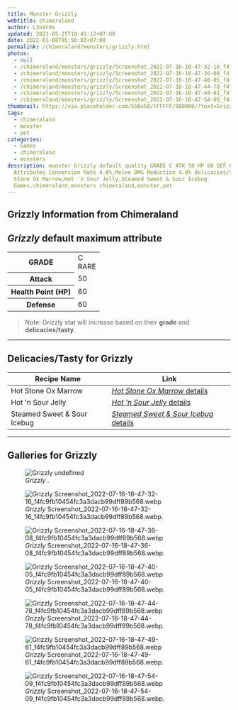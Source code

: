```yaml
---
title: Monster Grizzly
webtitle: chimeraland
author: L3n4r0x
updated: 2023-05-25T18:41:12+07:00
date: 2022-01-08T05:56:03+07:00
permalink: /chimeraland/monsters/grizzly.html
photos:
  - null
  - /chimeraland/monsters/grizzly/Screenshot_2022-07-16-18-47-32-16_f4fc9fb10454fc3a3dacb99dff89b568.webp
  - /chimeraland/monsters/grizzly/Screenshot_2022-07-16-18-47-36-08_f4fc9fb10454fc3a3dacb99dff89b568.webp
  - /chimeraland/monsters/grizzly/Screenshot_2022-07-16-18-47-40-05_f4fc9fb10454fc3a3dacb99dff89b568.webp
  - /chimeraland/monsters/grizzly/Screenshot_2022-07-16-18-47-44-78_f4fc9fb10454fc3a3dacb99dff89b568.webp
  - /chimeraland/monsters/grizzly/Screenshot_2022-07-16-18-47-49-61_f4fc9fb10454fc3a3dacb99dff89b568.webp
  - /chimeraland/monsters/grizzly/Screenshot_2022-07-16-18-47-54-09_f4fc9fb10454fc3a3dacb99dff89b568.webp
thumbnail: https://via.placeholder.com/550x50/FFFFFF/000000/?text=Grizzly
tags:
  - chimeraland
  - monster
  - pet
categories:
  - Games
  - chimeraland
  - monsters
description: monster Grizzly default quality GRADE C ATK 50 HP 60 DEF 60
  Attributes Conversion Rate 4.0%,Melee DMG Reduction 4.8% delicacies/tasty Hot
  Stone Ox Marrow,Hot 'n Sour Jelly,Steamed Sweet & Sour Icebug
  Games,chimeraland,monsters chimeraland,monster,pet
---
```


<link
  rel="stylesheet"
  href="https://rawcdn.githack.com/dimaslanjaka/Web-Manajemen/870a349/css/bootstrap-5-3-0-alpha3-wrapper.css"
/>
<section id="bootstrap-wrapper">
  <div data-bs-theme="dark">
    <h2>Grizzly Information from Chimeraland</h2>
    <h2 id="attribute"><i>Grizzly</i> default maximum attribute</h2>
    <div class="row">
      <div class="col mb-2">
        <div class="card">
          <div class="card-body">
            <table>
              <tr>
                <th>GRADE</th>
                <td>C <br /><span class="text-primary">RARE</span></td>
              </tr>
              <tr>
                <th>Attack</th>
                <td>50</td>
              </tr>
              <tr>
                <th>Health Point (HP)</th>
                <td>60</td>
              </tr>
              <tr>
                <th>Defense</th>
                <td>60</td>
              </tr>
            </table>
          </div>
        </div>
      </div>
    </div>
    <blockquote>
      Note: Grizzly stat will increase based on their <b>grade</b> and
      <b>delicacies/tasty</b>.
    </blockquote>
    <hr />
    <h2 id="delicacies">Delicacies/Tasty for Grizzly</h2>
    <div class="card">
      <div class="card-body">
        <div class="table-responsive">
          <table class="table table-striped">
            <thead>
              <tr>
                <th>Recipe Name</th>
                <th>Link</th>
              </tr>
            </thead>
            <tbody>
              <tr>
                <td>Hot Stone Ox Marrow</td>
                <td>
                  <a
                    href="#"
                    class="text-primary"
                    title="Click here to view recipe Hot Stone Ox Marrow details"
                    ><i>Hot Stone Ox Marrow</i> details</a
                  >
                </td>
              </tr>
              <tr>
                <td>Hot &#x27;n Sour Jelly</td>
                <td>
                  <a
                    href="https://www.webmanajemen.com/chimeraland/recipes/hot-n-sour-jelly.html"
                    class="text-primary"
                    title="Click here to view recipe Hot &#x27;n Sour Jelly details"
                    ><i>Hot &#x27;n Sour Jelly</i> details</a
                  >
                </td>
              </tr>
              <tr>
                <td>Steamed Sweet &amp; Sour Icebug</td>
                <td>
                  <a
                    href="https://www.webmanajemen.com/chimeraland/recipes/steamed-sweet-and-sour-icebug.html"
                    class="text-primary"
                    title="Click here to view recipe Steamed Sweet &amp; Sour Icebug details"
                    ><i>Steamed Sweet &amp; Sour Icebug</i> details</a
                  >
                </td>
              </tr>
            </tbody>
          </table>
        </div>
      </div>
    </div>
    <hr />
    <div id="gallery">
      <h2>Galleries for Grizzly</h2>
      <div class="row">
        <div class="col-lg-6 col-12">
          <figure>
            <img
              src="https://www.webmanajemen.com/undefined"
              alt="Grizzly undefined"
            />
            <figcaption><i>Grizzly</i> .</figcaption>
          </figure>
        </div>
        <div class="col-lg-6 col-12">
          <figure>
            <img
              src="https://www.webmanajemen.com/chimeraland/monsters/grizzly/Screenshot_2022-07-16-18-47-32-16_f4fc9fb10454fc3a3dacb99dff89b568.webp"
              alt="Grizzly Screenshot_2022-07-16-18-47-32-16_f4fc9fb10454fc3a3dacb99dff89b568.webp"
            />
            <figcaption>
              <i>Grizzly</i>
              Screenshot_2022-07-16-18-47-32-16_f4fc9fb10454fc3a3dacb99dff89b568.webp.
            </figcaption>
          </figure>
        </div>
        <div class="col-lg-6 col-12">
          <figure>
            <img
              src="https://www.webmanajemen.com/chimeraland/monsters/grizzly/Screenshot_2022-07-16-18-47-36-08_f4fc9fb10454fc3a3dacb99dff89b568.webp"
              alt="Grizzly Screenshot_2022-07-16-18-47-36-08_f4fc9fb10454fc3a3dacb99dff89b568.webp"
            />
            <figcaption>
              <i>Grizzly</i>
              Screenshot_2022-07-16-18-47-36-08_f4fc9fb10454fc3a3dacb99dff89b568.webp.
            </figcaption>
          </figure>
        </div>
        <div class="col-lg-6 col-12">
          <figure>
            <img
              src="https://www.webmanajemen.com/chimeraland/monsters/grizzly/Screenshot_2022-07-16-18-47-40-05_f4fc9fb10454fc3a3dacb99dff89b568.webp"
              alt="Grizzly Screenshot_2022-07-16-18-47-40-05_f4fc9fb10454fc3a3dacb99dff89b568.webp"
            />
            <figcaption>
              <i>Grizzly</i>
              Screenshot_2022-07-16-18-47-40-05_f4fc9fb10454fc3a3dacb99dff89b568.webp.
            </figcaption>
          </figure>
        </div>
        <div class="col-lg-6 col-12">
          <figure>
            <img
              src="https://www.webmanajemen.com/chimeraland/monsters/grizzly/Screenshot_2022-07-16-18-47-44-78_f4fc9fb10454fc3a3dacb99dff89b568.webp"
              alt="Grizzly Screenshot_2022-07-16-18-47-44-78_f4fc9fb10454fc3a3dacb99dff89b568.webp"
            />
            <figcaption>
              <i>Grizzly</i>
              Screenshot_2022-07-16-18-47-44-78_f4fc9fb10454fc3a3dacb99dff89b568.webp.
            </figcaption>
          </figure>
        </div>
        <div class="col-lg-6 col-12">
          <figure>
            <img
              src="https://www.webmanajemen.com/chimeraland/monsters/grizzly/Screenshot_2022-07-16-18-47-49-61_f4fc9fb10454fc3a3dacb99dff89b568.webp"
              alt="Grizzly Screenshot_2022-07-16-18-47-49-61_f4fc9fb10454fc3a3dacb99dff89b568.webp"
            />
            <figcaption>
              <i>Grizzly</i>
              Screenshot_2022-07-16-18-47-49-61_f4fc9fb10454fc3a3dacb99dff89b568.webp.
            </figcaption>
          </figure>
        </div>
        <div class="col-lg-6 col-12">
          <figure>
            <img
              src="https://www.webmanajemen.com/chimeraland/monsters/grizzly/Screenshot_2022-07-16-18-47-54-09_f4fc9fb10454fc3a3dacb99dff89b568.webp"
              alt="Grizzly Screenshot_2022-07-16-18-47-54-09_f4fc9fb10454fc3a3dacb99dff89b568.webp"
            />
            <figcaption>
              <i>Grizzly</i>
              Screenshot_2022-07-16-18-47-54-09_f4fc9fb10454fc3a3dacb99dff89b568.webp.
            </figcaption>
          </figure>
        </div>
      </div>
    </div>
  </div>
</section>